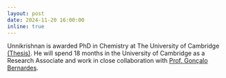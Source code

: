 ```yaml
---
layout: post
date: 2024-11-20 16:00:00
inline: true
---
```


Unnikrishnan is awarded PhD in Chemistry at The University of Cambridge  <a href="https://www.repository.cam.ac.uk/items/48c01dbe-5fb5-4f1e-8046-1a45a8ad9a60">(Thesis)</a>. He will spend 18 months in the University of Cambridge as a Research Associate and work in close collaboration with <a href="https://www.ch.cam.ac.uk/person/gb453"> Prof. Gonçalo Bernardes</a>.
